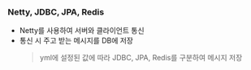<h3> Netty, JDBC, JPA, Redis </h3>

- Netty를 사용하여 서버와 클라이언트 통신
- 통신 시 주고 받는 메시지를 DB에 저장
  > yml에 설정된 값에 따라 JDBC, JPA, Redis를 구분하여 메시지 저장
